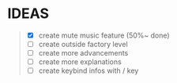 # IDEAS

> - [x] create mute music feature (50%~ done)
> - [ ] create outside factory level
> - [ ] create more advancements
> - [ ] create more explanations
> - [ ] create keybind infos with / key